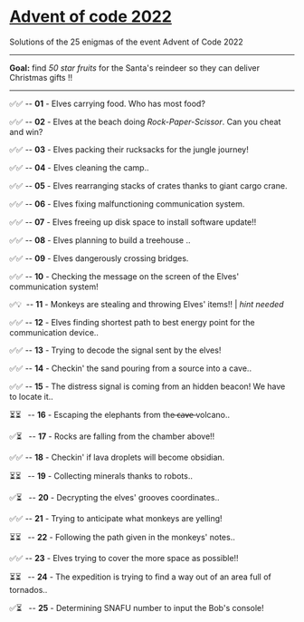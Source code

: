 # [Advent of code 2022](https://adventofcode.com/2022)
Solutions of the 25 enigmas of the event Advent of Code 2022

---
**Goal:** find _50 star fruits_ for the Santa's reindeer so they can deliver Christmas gifts !!

---

✅✅ -- **01** - Elves carrying food. Who has most food?

✅✅ -- **02** - Elves at the beach doing _Rock-Paper-Scissor_. Can you cheat and win?

✅✅ -- **03** - Elves packing their rucksacks for the jungle journey!

✅✅ -- **04** - Elves cleaning the camp..

✅✅ -- **05** - Elves rearranging stacks of crates thanks to giant cargo crane.

✅✅ -- **06** - Elves fixing malfunctioning communication system.

✅✅ -- **07** - Elves freeing up disk space to install software update!!

✅✅ -- **08** - Elves planning to build a treehouse ..

✅✅ -- **09** - Elves dangerously crossing bridges.

✅✅ -- **10** - Checking the message on the screen of the Elves' communication system!

✅💡 &nbsp;-- **11** - Monkeys are stealing and throwing Elves' items!! | _hint needed_

✅✅ -- **12** - Elves finding shortest path to best energy point for the communication device..

✅✅ -- **13** - Trying to decode the signal sent by the elves! 

✅✅ -- **14** - Checkin' the sand pouring from a source into a cave..

✅✅ -- **15** - The distress signal is coming from an hidden beacon! We have to locate it..

⏳⏳&nbsp;&nbsp; -- **16** - Escaping the elephants from the ̶c̶a̶v̶e̶ volcano..

✅⏳&nbsp;&nbsp; -- **17** - Rocks are falling from the chamber above!!

✅✅ -- **18** - Checkin' if lava droplets will become obsidian.

⏳⏳&nbsp;&nbsp; -- **19** - Collecting minerals thanks to robots..

✅⏳&nbsp;&nbsp; -- **20** - Decrypting the elves' grooves coordinates..

✅✅ -- **21** - Trying to anticipate what monkeys are yelling!

⏳⏳&nbsp;&nbsp; -- **22** - Following the path given in the monkeys' notes..

✅✅ -- **23** - Elves trying to cover the more space as possible!!

⏳⏳&nbsp;&nbsp; -- **24** - The expedition is trying to find a way out of an area full of tornados..

✅⏳&nbsp;&nbsp; -- **25** - Determining SNAFU number to input the Bob's console!
